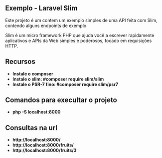 ## Exemplo - Laravel Slim

Este projeto é um contem um exemplo simples de uma API feita com Slim, contendo alguns endpoints de exemplo.

Slim é um micro framework PHP que ajuda você a escrever rapidamente aplicativos e APIs da Web simples e poderosos, focado em requisições HTTP.

## Recursos

- **Instale o composer**
- **Instale o slim:  #composer require slim/slim**
- **Instale o PSR-7 fino:  #composer require slim/psr7**

## Comandos para execultar o projeto

- **php -S localhost:8000**

## Consultas na url

- **http://localhost:8000/**
- **http://localhost:8000/fruits/**
- **http://localhost:8000/fruits/3**